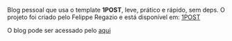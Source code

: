 Blog pessoal que usa o template **1POST**, leve, prático e rápido, sem deps. O projeto foi criado pelo Felippe Regazio e está disponível em:
[1POST](https://github.com/felippe-regazio/1post)

O blog pode ser acessado pelo [aqui](https://danieltolentinoblog.netlify.app/)
